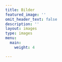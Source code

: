```yaml
---
title: Bilder
featured_image: ''
omit_header_text: false
description: ''
layout: images
type: images
menu:
  main:
    weight: 4

---
```

